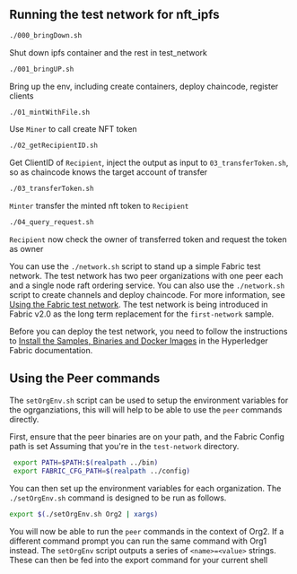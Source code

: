 ## Running the test network for nft_ipfs

```bash
./000_bringDown.sh
```
Shut down ipfs container and the rest in test_network
```bash
./001_bringUP.sh
```
Bring up the env, including create containers, deploy chaincode, register clients
```bash
./01_mintWithFile.sh
```
Use `Miner` to call create NFT token
```bash
./02_getRecipientID.sh
```
Get ClientID of `Recipient`, inject the output as input to `03_transferToken.sh`, so as chaincode knows the target account of transfer
```bash
./03_transferToken.sh
```
`Minter` transfer the minted nft token to `Recipient`
```bash
./04_query_request.sh
```
`Recipient` now check the owner of transferred token and request the token as owner





You can use the `./network.sh` script to stand up a simple Fabric test network. The test network has two peer organizations with one peer each and a single node raft ordering service. You can also use the `./network.sh` script to create channels and deploy chaincode. For more information, see [Using the Fabric test network](https://hyperledger-fabric.readthedocs.io/en/latest/test_network.html). The test network is being introduced in Fabric v2.0 as the long term replacement for the `first-network` sample.

Before you can deploy the test network, you need to follow the instructions to [Install the Samples, Binaries and Docker Images](https://hyperledger-fabric.readthedocs.io/en/latest/install.html) in the Hyperledger Fabric documentation.

## Using the Peer commands
The `setOrgEnv.sh` script can be used to setup the environment variables for the ogrganziations, this will will help to be able to use the `peer` commands directly.

First, ensure that the peer binaries are on your path, and the Fabric Config path is set Assuming that you're in the `test-network` directory.

```bash
 export PATH=$PATH:$(realpath ../bin)
 export FABRIC_CFG_PATH=$(realpath ../config)
```

You can then set up the environment variables for each organization. The `./setOrgEnv.sh` command is designed to be run as follows.

```bash
export $(./setOrgEnv.sh Org2 | xargs)
```

You will now be able to run the `peer` commands in the context of Org2. If a different command prompt you can run the same command with Org1 instead.
The `setOrgEnv` script outputs a series of `<name>=<value>` strings. These can then be fed into the export command for your current shell